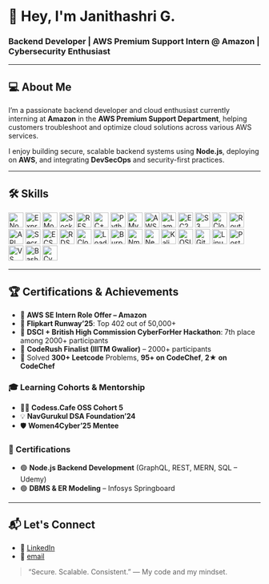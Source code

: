 # 👋 Hey, I'm Janithashri G.

### Backend Developer | AWS Premium Support Intern @ Amazon | Cybersecurity Enthusiast

---

## 💻 About Me

I’m a passionate backend developer and cloud enthusiast currently interning at **Amazon** in the **AWS Premium Support Department**, helping customers troubleshoot and optimize cloud solutions across various AWS services.

I enjoy building secure, scalable backend systems using **Node.js**, deploying on **AWS**, and integrating **DevSecOps** and security-first practices.

---
## 🛠️ Skills

<p align="left">

<!-- Backend Development -->
<img alt="Node.js" width="30" height="30" src="https://skill-icons.dev/icons?i=nodejs" />
<img alt="Express" width="30" height="30" src="https://skill-icons.dev/icons?i=express" />
<img alt="MongoDB" width="30" height="30" src="https://skill-icons.dev/icons?i=mongodb" />
<img alt="Socket.IO" width="30" height="30" src="https://skill-icons.dev/icons?i=socketio" />
<img alt="REST API" width="30" height="30" src="https://skill-icons.dev/icons?i=restapi" />

<!-- Programming & DSA -->
<img alt="C++" width="30" height="30" src="https://skill-icons.dev/icons?i=cpp" />
<img alt="Python" width="30" height="30" src="https://skill-icons.dev/icons?i=python" />
<img alt="MySQL" width="30" height="30" src="https://skill-icons.dev/icons?i=mysql" />

<!-- AWS Cloud -->
<img alt="AWS" width="30" height="30" src="https://skill-icons.dev/icons?i=aws" />
<img alt="Lambda" width="30" height="30" src="https://skill-icons.dev/icons?i=awslambda" />
<img alt="EC2" width="30" height="30" src="https://skill-icons.dev/icons?i=awsec2" />
<img alt="S3" width="30" height="30" src="https://skill-icons.dev/icons?i=awss3" />
<img alt="CloudWatch" width="30" height="30" src="https://skill-icons.dev/icons?i=awscloudwatch" />
<img alt="Route53" width="30" height="30" src="https://skill-icons.dev/icons?i=awsroute53" />
<img alt="API Gateway" width="30" height="30" src="https://skill-icons.dev/icons?i=awsapigateway" />
<img alt="Secrets Manager" width="30" height="30" src="https://skill-icons.dev/icons?i=awssecretsmanager" />
<img alt="ECS" width="30" height="30" src="https://skill-icons.dev/icons?i=awsecs" />
<img alt="RDS" width="30" height="30" src="https://skill-icons.dev/icons?i=awsrds" />
<img alt="CloudFront" width="30" height="30" src="https://skill-icons.dev/icons?i=awscloudfront" />
<img alt="Load Balancer" width="30" height="30" src="https://skill-icons.dev/icons?i=awselb" />

<!-- Cybersecurity -->
<img alt="Burp Suite" width="30" height="30" src="https://skill-icons.dev/icons?i=burpsuite" />
<img alt="Nmap" width="30" height="30" src="https://skill-icons.dev/icons?i=nmap" />
<img alt="Nessus" width="30" height="30" src="https://skill-icons.dev/icons?i=nessus" />
<img alt="Kali Linux" width="30" height="30" src="https://skill-icons.dev/icons?i=kalilinux" />
<img alt="OSINT" width="30" height="30" src="https://skill-icons.dev/icons?i=osint" />

<!-- Tools & Platforms -->
<img alt="Git" width="30" height="30" src="https://skill-icons.dev/icons?i=git" />
<img alt="Linux" width="30" height="30" src="https://skill-icons.dev/icons?i=linux" />
<img alt="Postman" width="30" height="30" src="https://skill-icons.dev/icons?i=postman" />
<img alt="VS Code" width="30" height="30" src="https://skill-icons.dev/icons?i=vscode" />
<img alt="Bash" width="30" height="30" src="https://skill-icons.dev/icons?i=bash" />
<img alt="CyberChef" width="30" height="30" src="https://skill-icons.dev/icons?i=cyberchef" />

</p>


---

## 🏆 Certifications & Achievements

- 🔹 **AWS SE Intern Role Offer – Amazon** 
- 🥇 **Flipkart Runway’25**: Top 402 out of 50,000+  
- 🥈 **DSCI + British High Commission CyberForHer Hackathon**: 7th place among 2000+ participants  
- 🏅 **CodeRush Finalist (IIITM Gwalior)** – 2000+ participants  
- 🧠 Solved **300+ Leetcode** Problems, **95+ on CodeChef**, **2★ on CodeChef**

### 🎓 Learning Cohorts & Mentorship
- 👩‍💻 **Codess.Cafe OSS Cohort 5**  
- 💡 **NavGurukul DSA Foundation’24**  
- 🛡 **Women4Cyber’25 Mentee**

### 📜 Certifications
- 🟢 **Node.js Backend Development** (GraphQL, REST, MERN, SQL – Udemy)  
- 🟢 **DBMS & ER Modeling** – Infosys Springboard

---

## 📬 Let's Connect

- 💼 [LinkedIn](https://www.linkedin.com/in/janithashri)  
- 📧 [email](janithashri@gmail.com)  

> “Secure. Scalable. Consistent.” — My code and my mindset.
